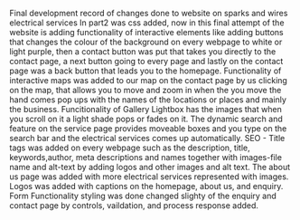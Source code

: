 Final development record of changes done to website on sparks and wires electrical services 
In part2 was css added, now in this final attempt of the website is adding functionality of interactive elements like adding buttons that changes the colour of the background on every webpage to white or light purple, then a contact button was put that takes you directly to the contact page, a next button going to every page and lastly on the contact page was a back button that leads you to the homepage.
Functionality of interactive maps was added to our map on the contact page by us clicking on the map, that allows you to move and zoom in when the you move the hand comes pop ups with the names of the locations or places and mainly the business.
Funcitionality of Gallery Lightbox has the images that when you scroll on it a light shade pops or fades on it. 
The dynamic search and feature on the service page provides moveable boxes and you type on the search bar and the electrical services comes up automatically. 
SEO - Title tags was added on every webpage such as the description, title, keywords,author, meta descriptions and names together with images-file name and alt-text by adding logos and other images and alt text. 
The about us page was added with more electrical services represented with images.
Logos was added with captions on the homepage, about us, and enquiry.
Form Functionality styling was done changed slighty of the enquiry and contact page by controls, vaildation, and process response added. 
